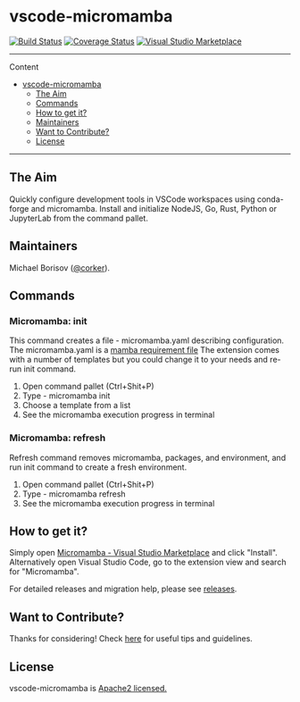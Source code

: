 # vscode-micromamba 

[![Build Status](https://github.com/corker/vscode-micromamba/workflows/ci/badge.svg?branch=main)](https://github.com/corker/vscode-micromamba/tree/main) [![Coverage Status](https://coveralls.io/repos/github/corker/vscode-micromamba/badge.svg?branch=main)](https://coveralls.io/github/corker/vscode-micromamba?branch=main) [![Visual Studio Marketplace](https://img.shields.io/visual-studio-marketplace/v/corker.vscode-micromamba?color=success&label=Visual%20Studio%20Marketplace)](https://marketplace.visualstudio.com/items?itemName=corker.vscode-micromamba) 

---


Content
- [vscode-micromamba](#vscode-micromamba)
  - [The Aim](#the-aim)
  - [Commands](#commands)
  - [How to get it?](#how-to-get-it)
  - [Maintainers](#maintainers)
  - [Want to Contribute?](#want-to-contribute)
  - [License](#license)

---

## The Aim

Quickly configure development tools in VSCode workspaces using conda-forge and micromamba.
Install and initialize NodeJS, Go, Rust, Python or JupyterLab from the command pallet.

## Maintainers

Michael Borisov ([@corker](https://github.com/corker)).

## Commands

### Micromamba: init

This command creates a file - micromamba.yaml describing configuration.
The micromamba.yaml is a [mamba requirement file](https://mamba.readthedocs.io/en/latest/micromamba.html#yaml-environment-files)
The extension comes with a number of templates but you could change it to your needs and re-run init command.

1. Open command pallet (Ctrl+Shit+P)
2. Type - micromamba init
3. Choose a template from a list
4. See the micromamba execution progress in terminal

### Micromamba: refresh

Refresh command removes micromamba, packages, and environment, and run init command to create a fresh environment.

1. Open command pallet (Ctrl+Shit+P)
2. Type - micromamba refresh
4. See the micromamba execution progress in terminal

## How to get it?

Simply open [Micromamba - Visual Studio Marketplace](https://marketplace.visualstudio.com/items?itemName=corker.vscode-micromamba) and click "Install".
Alternatively open Visual Studio Code, go to the extension view and search for "Micromamba".
 
For detailed releases and migration help, please see [releases](https://github.com/corker/vscode-micromamba/releases).


## Want to Contribute?

Thanks for considering! Check [here](CONTRIBUTING.md) for useful tips and guidelines.

## License

vscode-micromamba is [Apache2 licensed.](LICENSE)
